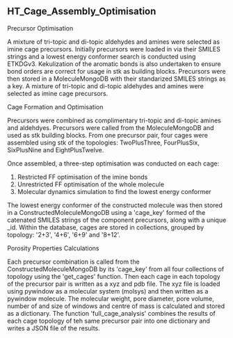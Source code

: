## HT_Cage_Assembly_Optimisation

Precursor Optimisation

A mixture of tri-topic and di-topic aldehydes and amines were selected as imine cage precursors.
Initially precursors were loaded in via their SMILES strings and a lowest energy conformer search is conducted using ETKDGv3. Kekulization of the aromatic bonds is also undertaken to ensure bond orders are correct for usage in stk as building blocks.
Precursors were then stored in a MoleculeMongoDB with their standarized SMILES strings as a key.
A mixture of tri-topic and di-topic aldehydes and amines were selected as imine cage precursors.

Cage Formation and Optimisation

Precursors were combined as complimentary tri-topic and di-topic amines and aldehdyes. Precursors were called from the MoleculeMongoDB and used as stk building blocks.
From one precursor pair, four cages were assembled using stk of the topologies: TwoPlusThree, FourPlusSix, SixPlusNine and EightPlusTwelve.

Once assembled, a three-step optimisation was conducted on each cage:
1. Restricted FF optimisation of the imine bonds 
2. Unrestricted FF optimisation of the whole molecule 
3. Molecular dynamics simulation to find the lowest energy conformer 

The lowest energy conformer of the constructed molecule was then stored in a ConstructedMoleculeMongoDB using a 'cage_key' formed of the catenated SMILES strings of the component precursors, along with a unique _id. Within the database, cages are stored in collections, grouped by topology: '2+3', '4+6', '6+9' and '8+12'. 

Porosity Properties Calculations

Each precursor combination is called from the ConstructedMoleculeMongoDB by its 'cage_key' from all four collections of topology using the 'get_cages' function. 
Then each cage in each topology of the precursor pair is written as a xyz and pdb file. The xyz file is loaded using pywindow as a molecular system (molsys) and then written as a pywindow molecule. 
The molecular weight, pore diameter, pore volume, number of and size of windows and centre of mass is calculated and stored as a dictionary. 
The function 'full_cage_analysis' combines the results of each cage topology of teh same precursor pair into one dictionary and writes a JSON file of the results.
